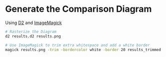 # Generate the Comparison Diagram

Using [D2](https://github.com/terrastruct/d2) and [ImageMagick](https://github.com/ImageMagick/ImageMagick)

```sh
# Rasterize the Diagram
d2 results.d2 results.png

# Use ImageMagick to trim extra whitespace and add a white border
magick results.png -trim -bordercolor white -border 20 results_trimmed.png
```
